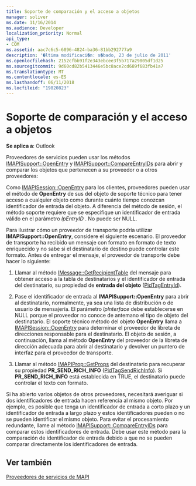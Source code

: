 ```yaml
---
title: Soporte de comparación y el acceso a objetos
manager: soliver
ms.date: 11/16/2014
ms.audience: Developer
localization_priority: Normal
api_type:
- COM
ms.assetid: aac7c6c5-6896-4824-ba36-81bb292777a9
description: '�ltima modificaci�n: s�bado, 23 de julio de 2011'
ms.openlocfilehash: 2152cfbb91f2e343ebcee3f5b717a29805df1d25
ms.sourcegitcommit: 9d60cd82b5413446e5bc8ace2cd689f683fb41a7
ms.translationtype: MT
ms.contentlocale: es-ES
ms.lasthandoff: 06/11/2018
ms.locfileid: "19820823"
---
```

# <a name="supporting-object-access-and-comparison"></a>Soporte de comparación y el acceso a objetos

  
  
**Se aplica a**: Outlook 
  
Proveedores de servicios pueden usar los métodos [IMAPISupport::OpenEntry](imapisupport-openentry.md) y [IMAPISupport::CompareEntryIDs](imapisupport-compareentryids.md) para abrir y comparar los objetos que pertenecen a su proveedor o a otros proveedores: 
  
Como [IMAPISession::OpenEntry](imapisession-openentry.md) para los clientes, proveedores pueden usar el método de **OpenEntry** de sus del objeto de soporte técnico para tener acceso a cualquier objeto como durante cuánto tiempo conozcan identificador de entrada del objeto. A diferencia del método de sesión, el método soporte requiere que se especifique un identificador de entrada válido en el parámetro _lpEntryID_ . No puede ser NULL. 
  
Para ilustrar cómo un proveedor de transporte podría utilizar **IMAPISupport::OpenEntry**, considere el siguiente escenario. El proveedor de transporte ha recibido un mensaje con formato en formato de texto enriquecido y no sabe si el destinatario de destino puede controlar este formato. Antes de entregar el mensaje, el proveedor de transporte debe hacer lo siguiente:
  
1. Llamar al método [IMessage::GetRecipientTable](imessage-getrecipienttable.md) del mensaje para obtener acceso a la tabla de destinatarios y el identificador de entrada del destinatario, su propiedad de **entrada del objeto** ([PidTagEntryId](pidtagentryid-canonical-property.md)).
    
2. Pase el identificador de entrada al **IMAPISupport::OpenEntry** para abrir al destinatario, normalmente, ya sea una lista de distribución o de usuario de mensajería. El parámetro _lpInterface_ debe establecerse en NULL porque el proveedor no conoce de antemano el tipo de objeto del destinatario. El soporte técnico método del objeto **OpenEntry** llama a [IMAPISession::OpenEntry](imapisession-openentry.md) para determinar el proveedor de libreta de direcciones responsable para el destinatario. El objeto de sesión, a continuación, llama al método **OpenEntry** del proveedor de la libreta de dirección adecuada para abrir al destinatario y devolver un puntero de interfaz para el proveedor de transporte. 
    
3. Llamar al método [IMAPIProp::GetProps](imapiprop-getprops.md) del destinatario para recuperar su propiedad **PR_SEND_RICH_INFO** ([PidTagSendRichInfo](pidtagsendrichinfo-canonical-property.md)). Si **PR_SEND_RICH_INFO** está establecida en TRUE, el destinatario puede controlar el texto con formato. 
    
Si ha abierto varios objetos de otros proveedores, necesitará averiguar si dos identificadores de entrada hacen referencia al mismo objeto. Por ejemplo, es posible que tenga un identificador de entrada a corto plazo y un identificador de entrada a largo plazo y estos identificadores pueden o no se pueden identificar el mismo objeto. Para evitar el procesamiento redundante, llame al método [IMAPISupport::CompareEntryIDs](imapisupport-compareentryids.md) para comparar estos identificadores de entrada. Debe usar este método para la comparación de identificador de entrada debido a que no se pueden comparar directamente los identificadores de entrada. 
  
## <a name="see-also"></a>Ver también



[Proveedores de servicios de MAPI](mapi-service-providers.md)

